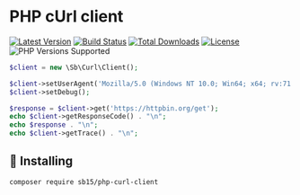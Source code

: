 PHP cUrl client
===============

[![Latest Version](https://img.shields.io/github/v/release/sb15/php-curl-client.svg)](https://github.com/sb15/php-curl-client/releases)
[![Build Status](https://github.com/sb15/php-curl-client/workflows/Main%20workflow/badge.svg)](https://github.com/sb15/php-curl-client/actions?query=workflow%3A%22Main+workflow%22)
[![Total Downloads](https://img.shields.io/packagist/dt/sb15/php-curl-client.svg)](https://packagist.org/packages/sb15/php-curl-client)
[![License](https://img.shields.io/github/license/sb15/php-curl-client)](https://github.com/sb15/php-curl-client/LICENSE)
![PHP Versions Supported](https://img.shields.io/packagist/php-v/sb15/php-curl-client/v1.0.0)


```php
$client = new \Sb\Curl\Client();

$client->setUserAgent('Mozilla/5.0 (Windows NT 10.0; Win64; x64; rv:71.0) Gecko/20100101 Firefox/71.0');
$client->setDebug();

$response = $client->get('https://httpbin.org/get');
echo $client->getResponseCode() . "\n";
echo $response . "\n";
echo $client->getTrace() . "\n";
```

## 💽 Installing

```bash
composer require sb15/php-curl-client
```
